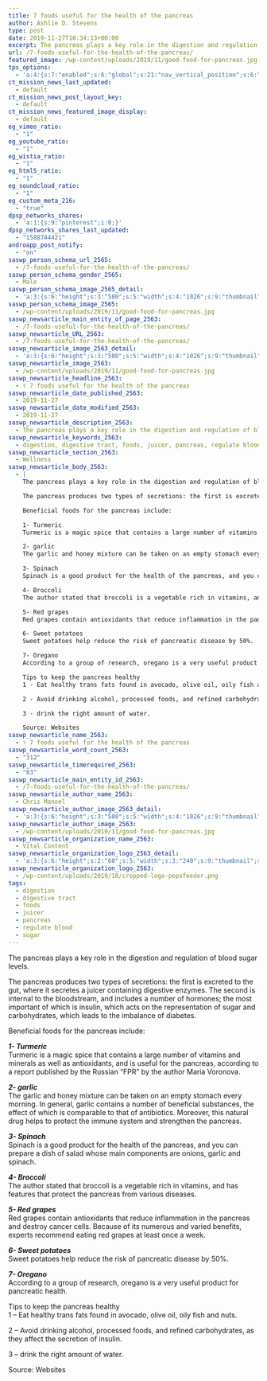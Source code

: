 ```yaml
---
title: 7 foods useful for the health of the pancreas
author: Ashlie D. Stevens
type: post
date: 2019-11-27T16:34:13+00:00
excerpt: The pancreas plays a key role in the digestion and regulation of blood sugar levels.
url: /7-foods-useful-for-the-health-of-the-pancreas/
featured_image: /wp-content/uploads/2019/11/good-food-for-pancreas.jpg
tps_options:
  - 'a:4:{s:7:"enabled";s:6:"global";s:21:"nav_vertical_position";s:6:"global";s:23:"nav_hide_on_first_slide";b:0;s:23:"slide_loading_mechanism";s:6:"global";}'
ct_mission_news_last_updated:
  - default
ct_mission_news_post_layout_key:
  - default
ct_mission_news_featured_image_display:
  - default
eg_vimeo_ratio:
  - "1"
eg_youtube_ratio:
  - "1"
eg_wistia_ratio:
  - "1"
eg_html5_ratio:
  - "1"
eg_soundcloud_ratio:
  - "1"
eg_custom_meta_216:
  - "true"
dpsp_networks_shares:
  - 'a:1:{s:9:"pinterest";i:0;}'
dpsp_networks_shares_last_updated:
  - "1588744421"
androapp_post_notify:
  - "on"
saswp_person_schema_url_2565:
  - /7-foods-useful-for-the-health-of-the-pancreas/
saswp_person_schema_gender_2565:
  - Male
saswp_person_schema_image_2565_detail:
  - 'a:3:{s:6:"height";s:3:"580";s:5:"width";s:4:"1026";s:9:"thumbnail";s:81:"/wp-content/uploads/2019/11/good-food-for-pancreas.jpg";}'
saswp_person_schema_image_2565:
  - /wp-content/uploads/2019/11/good-food-for-pancreas.jpg
saswp_newsarticle_main_entity_of_page_2563:
  - /7-foods-useful-for-the-health-of-the-pancreas/
saswp_newsarticle_URL_2563:
  - /7-foods-useful-for-the-health-of-the-pancreas/
saswp_newsarticle_image_2563_detail:
  - 'a:3:{s:6:"height";s:3:"580";s:5:"width";s:4:"1026";s:9:"thumbnail";s:81:"/wp-content/uploads/2019/11/good-food-for-pancreas.jpg";}'
saswp_newsarticle_image_2563:
  - /wp-content/uploads/2019/11/good-food-for-pancreas.jpg
saswp_newsarticle_headline_2563:
  - ⚕️ 7 foods useful for the health of the pancreas
saswp_newsarticle_date_published_2563:
  - 2019-11-27
saswp_newsarticle_date_modified_2563:
  - 2019-11-27
saswp_newsarticle_description_2563:
  - The pancreas plays a key role in the digestion and regulation of blood sugar levels.
saswp_newsarticle_keywords_2563:
  - digestion, digestive tract, foods, juicer, pancreas, regulate blood, sugar,
saswp_newsarticle_section_2563:
  - Wellness
saswp_newsarticle_body_2563:
  - |
    The pancreas plays a key role in the digestion and regulation of blood sugar levels.

    The pancreas produces two types of secretions: the first is excreted to the gut, where it secretes a juicer containing digestive enzymes. The second is internal to the bloodstream, and includes a number of hormones; the most important of which is insulin, which acts on the representation of sugar and carbohydrates, which leads to the imbalance of diabetes.

    Beneficial foods for the pancreas include:

    1- Turmeric
    Turmeric is a magic spice that contains a large number of vitamins and minerals as well as antioxidants, and is useful for the pancreas, according to a report published by the Russian "FPR" by the author Maria Voronova.

    2- garlic
    The garlic and honey mixture can be taken on an empty stomach every morning. In general, garlic contains a number of beneficial substances, the effect of which is comparable to that of antibiotics. Moreover, this natural drug helps to protect the immune system and strengthen the pancreas.

    3- Spinach
    Spinach is a good product for the health of the pancreas, and you can prepare a dish of salad whose main components are onions, garlic and spinach.

    4- Broccoli
    The author stated that broccoli is a vegetable rich in vitamins, and has features that protect the pancreas from various diseases.

    5- Red grapes
    Red grapes contain antioxidants that reduce inflammation in the pancreas and destroy cancer cells. Because of its numerous and varied benefits, experts recommend eating red grapes at least once a week.

    6- Sweet potatoes
    Sweet potatoes help reduce the risk of pancreatic disease by 50%.

    7- Oregano
    According to a group of research, oregano is a very useful product for pancreatic health.

    Tips to keep the pancreas healthy
    1 - Eat healthy trans fats found in avocado, olive oil, oily fish and nuts.

    2 - Avoid drinking alcohol, processed foods, and refined carbohydrates, as they affect the secretion of insulin.

    3 - drink the right amount of water.

    Source: Websites
saswp_newsarticle_name_2563:
  - ⚕️ 7 foods useful for the health of the pancreas
saswp_newsarticle_word_count_2563:
  - "312"
saswp_newsarticle_timerequired_2563:
  - "83"
saswp_newsarticle_main_entity_id_2563:
  - /7-foods-useful-for-the-health-of-the-pancreas/
saswp_newsarticle_author_name_2563:
  - Chris Manoel
saswp_newsarticle_author_image_2563_detail:
  - 'a:3:{s:6:"height";s:3:"580";s:5:"width";s:4:"1026";s:9:"thumbnail";s:81:"/wp-content/uploads/2019/11/good-food-for-pancreas.jpg";}'
saswp_newsarticle_author_image_2563:
  - /wp-content/uploads/2019/11/good-food-for-pancreas.jpg
saswp_newsarticle_organization_name_2563:
  - Vital Content
saswp_newsarticle_organization_logo_2563_detail:
  - 'a:3:{s:6:"height";s:2:"60";s:5:"width";s:3:"240";s:9:"thumbnail";s:82:"/wp-content/uploads/2019/10/cropped-logo-pepsfeeder.png";}'
saswp_newsarticle_organization_logo_2563:
  - /wp-content/uploads/2019/10/cropped-logo-pepsfeeder.png
tags:
  - digestion
  - digestive tract
  - foods
  - juicer
  - pancreas
  - regulate blood
  - sugar
---
```


The pancreas plays a key role in the digestion and regulation of blood sugar levels.

The pancreas produces two types of secretions: the first is excreted to the gut, where it secretes a juicer containing digestive enzymes. The second is internal to the bloodstream, and includes a number of hormones; the most important of which is insulin, which acts on the representation of sugar and carbohydrates, which leads to the imbalance of diabetes.

Beneficial foods for the pancreas include:

_**1- Turmeric**_  
Turmeric is a magic spice that contains a large number of vitamins and minerals as well as antioxidants, and is useful for the pancreas, according to a report published by the Russian &#8220;FPR&#8221; by the author Maria Voronova.

_**2- garlic**_  
The garlic and honey mixture can be taken on an empty stomach every morning. In general, garlic contains a number of beneficial substances, the effect of which is comparable to that of antibiotics. Moreover, this natural drug helps to protect the immune system and strengthen the pancreas.

_**3- Spinach**_  
Spinach is a good product for the health of the pancreas, and you can prepare a dish of salad whose main components are onions, garlic and spinach.

_**4- Broccoli**_  
The author stated that broccoli is a vegetable rich in vitamins, and has features that protect the pancreas from various diseases.

_**5- Red grapes**_  
Red grapes contain antioxidants that reduce inflammation in the pancreas and destroy cancer cells. Because of its numerous and varied benefits, experts recommend eating red grapes at least once a week.

_**6- Sweet potatoes**_  
Sweet potatoes help reduce the risk of pancreatic disease by 50%.

_**7- Oregano**_  
According to a group of research, oregano is a very useful product for pancreatic health.

Tips to keep the pancreas healthy  
1 &#8211; Eat healthy trans fats found in avocado, olive oil, oily fish and nuts.

2 &#8211; Avoid drinking alcohol, processed foods, and refined carbohydrates, as they affect the secretion of insulin.

3 &#8211; drink the right amount of water.

Source: Websites
